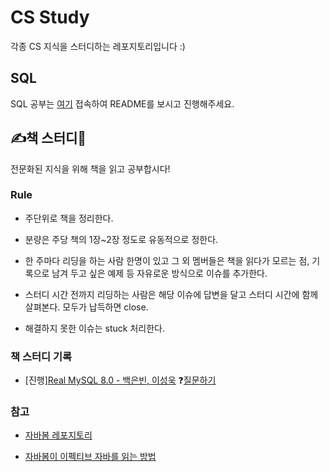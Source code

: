 # CS Study

각종 CS 지식을 스터디하는 레포지토리입니다 :)

## SQL

SQL 공부는 [여기](https://github.com/somefood/cs-study/tree/main/SQL) 접속하여 README를 보시고 진행해주세요.

## ✍책 스터디📕

전문화된 지식을 위해 책을 읽고 공부합시다!

### Rule

- 주단위로 책을 정리한다.

- 분량은 주당 책의 1장~2장 정도로 유동적으로 정한다.

- 한 주마다 리딩을 하는 사람 한명이 있고 그 외 멤버들은 책을 읽다가 모르는 점, 기록으로 남겨 두고 싶은 예제 등 자유로운 방식으로 이슈를 추가한다.

- 스터디 시간 전까지 리딩하는 사람은 해당 이슈에 답변을 달고 스터디 시간에 함께 살펴본다. 모두가 납득하면 close.

- 해결하지 못한 이슈는 stuck 처리한다.

### 책 스터디 기록

- [진행][Real MySQL 8.0 - 백은빈, 이성욱](https://github.com/users/somefood/projects/1) ❓[질문하기](https://github.com/somefood/cs-study/issues/new?assignees=&labels=Real+MySQL&template=real-mysql-question.md&title=%5B%EC%95%84%EC%9D%B4%ED%85%9C+00%5D+%EA%B0%84%EB%8B%A8%ED%95%9C+%EC%A0%9C%EB%AA%A9)

### 참고

- [자바봄 레포지토리](https://github.com/Java-Bom/ReadingRecord)

- [자바봄이 이펙티브 자바를 읽는 방법](https://javabom.tistory.com/70)
